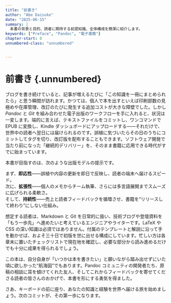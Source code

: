 ```yaml
---
title: "前書き"
author: "Abe Daisuke"
date: "2025-06-15"
summary: |
  本書の背景と目的、読者に期待する前提知識、全体構成を簡潔に紹介します。
keywords: ["Preface", "Pandoc", "電子書籍"]
chapter-start: 0
unnumbered-class: "unnumbered"


---
```


# 前書き {.unnumbered}

ブログを書き続けていると、記事が増えるたびに「この知識を一冊にまとめられたら」と思う瞬間が訪れます。かつては、個人で本を出すといえば印刷部数の見極めや在庫管理、改訂のたびに発生する追加コストが大きな障壁でした。しかし *Pandoc* と *Git* を組み合わせた電子出版のワークフローを手に入れると、状況は一変します。端的に言えば、テキストファイルをコミットし、ワンコマンドで EPUB に変換し、Kindle ダッシュボードにアップロードする――それだけで、世界中の読者へ翌日には届けられるのです。誤植に気づいたらその日のうちにコミットしてタグを切り、改訂版を配布することもできます。ソフトウェア開発で当たり前になった「継続的デリバリー」を、そのまま書籍に応用できる時代がすでに始まっています。  

本書が目指すのは、次のような出版モデルの提示です。  
  

まず、**即応性**――誤植や内容の更新を即日で反映し、読者の端末へ届けるスピード。  
次に、**拡張性**――個人のメモからチーム執筆、さらには多言語展開までスムーズに広げられる柔軟さ。  
そして、**持続性**――売上と読者フィードバックを循環させ、書籍を“リリースして終わり”にしない仕組み。  


想定する読者は、Markdown と Git を日常的に扱い、技術ブログや登壇資料を「もう一歩先」へ進めたいと考えているエンジニアやライターです。LaTeX や CSS の深い知識は必須ではありません。付属のテンプレートと解説に沿って手を動かせば、およそ三十日で初版を世に出せる構成にしています。忙しい方は各章末に置いたチェックリストで現在地を確認し、必要な部分から読み進めるだけでも十分に成果を得られるでしょう。  

この本は、自分自身が「いつかは本を書きたい」と願いながら踏み出せずにいた頃に欲しかった“航海図”でもあります。Pandoc コミュニティの開発者たち、原稿の相談に耳を傾けてくれた友人、そしてこれからフィードバックを寄せてくださる読者の皆さんのおかげで、本書を形にする勇気を得ました。  

さあ、キーボードの前に座り、あなたの知識と経験を世界へ届ける旅を始めましょう。次のコミットが、その第一歩になります。  

